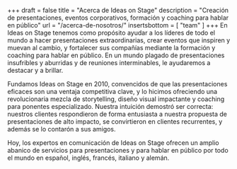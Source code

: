 +++
draft 			= false
title 			= "Acerca de Ideas on Stage"
description		= "Creación de presentaciones, eventos corporativos, formación y coaching para hablar en público"
url 				= "/acerca-de-nosotros/"
insertsbottom	= [ "team" ]
+++
En Ideas on Stage tenemos como propósito ayudar a los líderes de todo el mundo a hacer presentaciones extraordinarias, crear eventos que inspiren y muevan al cambio, y fortalecer sus compañías mediante la formación y coaching para hablar en público. En un mundo plagado de presentaciones insufribles y aburridas y de reuniones interminables, le ayudaremos a destacar y a brillar.

Fundamos Ideas on Stage en 2010, convencidos de que las presentaciones eficaces son una ventaja competitiva clave, y lo hicimos ofreciendo una revolucionaria mezcla de storytelling, diseño visual impactante y coaching para ponentes especializado. Nuestra intuición demostró ser correcta: nuestros clientes respondieron de forma entusiasta a nuestra propuesta de presentaciones de alto impacto, se convirtieron en clientes recurrentes, y además se lo contarón a sus amigos.

Hoy, los expertos en comunicación de Ideas on Stage ofrecen un amplio abanico de servicios para presentaciones y para hablar en público por todo el mundo en español, inglés, francés, italiano y alemán.
